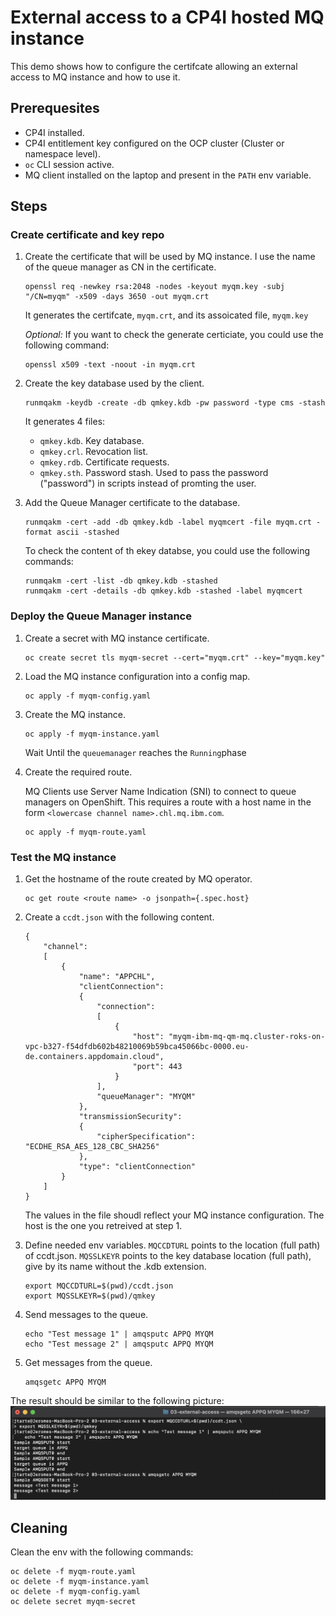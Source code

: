 # External access to a CP4I hosted MQ instance

This demo shows how to configure the certifcate allowing an external access to MQ instance and how to use it. 

## Prerequesites

* CP4I installed.
* CP4I entitlement key configured on the OCP cluster (Cluster or namespace level).
* `oc` CLI session active.
* MQ client installed on the laptop and present in the `PATH` env variable.

## Steps

### Create certificate and key repo

1. Create the certificate that will be used by MQ instance. I use the name of the queue manager as CN in the certificate.
    ```
    openssl req -newkey rsa:2048 -nodes -keyout myqm.key -subj "/CN=myqm" -x509 -days 3650 -out myqm.crt
    ```
    It generates the certifcate, `myqm.crt`, and its assoicated file, `myqm.key`

    *Optional:* If you want to check the generate certiciate, you could use the following command:
    ```
    openssl x509 -text -noout -in myqm.crt
    ```

2. Create the key database used by the client.
   ```
   runmqakm -keydb -create -db qmkey.kdb -pw password -type cms -stash
   ```
   
    It generates 4 files:
    * `qmkey.kdb`. Key database.
    * `qmkey.crl`. Revocation list.
    * `qmkey.rdb`. Certificate requests.
    * `qmkey.sth`. Password stash. Used to pass the password ("password") in scripts instead of promting the user.

3. Add the Queue Manager certificate to the database.
    ```
    runmqakm -cert -add -db qmkey.kdb -label myqmcert -file myqm.crt -format ascii -stashed
    ```

    To check the content of th ekey databse, you could use the following commands:
    ```
    runmqakm -cert -list -db qmkey.kdb -stashed
    runmqakm -cert -details -db qmkey.kdb -stashed -label myqmcert
    ```

### Deploy the Queue Manager instance

1. Create a secret with MQ instance certificate. 
    ```
    oc create secret tls myqm-secret --cert="myqm.crt" --key="myqm.key" 
    ```

2. Load the MQ instance configuration into a config map.
   ```
   oc apply -f myqm-config.yaml
   ```

3. Create the MQ instance. 
   ```
   oc apply -f myqm-instance.yaml
   ```
    Wait Until the `queuemanager` reaches the `Running`phase
  

4. Create the required route.
    
    MQ Clients use Server Name Indication (SNI) to connect to queue managers on OpenShift. This requires a route with a host name in the form `<lowercase channel name>.chl.mq.ibm.com`.

    ```
    oc apply -f myqm-route.yaml
    ```

### Test the MQ instance

1. Get the hostname of the route created by MQ operator. 
    ```
    oc get route <route name> -o jsonpath={.spec.host}
    ``` 

2. Create a `ccdt.json` with the following content.
    ```
    {
        "channel":
        [
            {
                "name": "APPCHL",
                "clientConnection":
                {
                    "connection":
                    [
                        {
                            "host": "myqm-ibm-mq-qm-mq.cluster-roks-on-vpc-b327-f54dfdb602b48210069b59bca45066bc-0000.eu-de.containers.appdomain.cloud",
                            "port": 443
                        }
                    ],
                    "queueManager": "MYQM"
                },
                "transmissionSecurity":
                {
                    "cipherSpecification": "ECDHE_RSA_AES_128_CBC_SHA256"
                },
                "type": "clientConnection"
            }
        ]
    }
    ```
    The values in the file shoudl reflect your MQ instance configuration. The host is the one you retreived at step 1.  

3. Define needed env variables. `MQCCDTURL` points to the location (full path) of ccdt.json. `MQSSLKEYR` points to the key database location (full path), give by its name without the .kdb extension.
    ```
    export MQCCDTURL=$(pwd)/ccdt.json
    export MQSSLKEYR=$(pwd)/qmkey
    ```

4. Send messages to the queue.
    ```
    echo "Test message 1" | amqsputc APPQ MYQM
    echo "Test message 2" | amqsputc APPQ MYQM
    ```

5. Get messages from the queue.
    ```
    amqsgetc APPQ MYQM
    ```

The result should be similar to the following picture:
![result](./img/result.png)

## Cleaning

Clean the env with the following commands:
```
oc delete -f myqm-route.yaml
oc delete -f myqm-instance.yaml
oc delete -f myqm-config.yaml
oc delete secret myqm-secret
```


